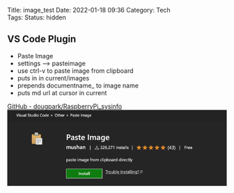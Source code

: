 Title: image_test
Date: 2022-01-18 09:36
Category: Tech	
Tags: 
Status: hidden

## VS Code Plugin
* Paste Image
* settings --> pasteimage
* use ctrl-v to paste image from clipboard
* puts in in current/images
* prepends documentname_ to image name
* puts md url at cursor in current

[GitHub - dougpark/RaspberryPi_sysinfo](https://github.com/dougpark/RaspberryPi_sysinfo)
![](images/image%20test_2022-09-06-16-22-55.png)
